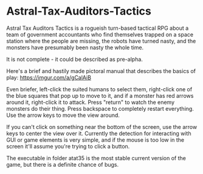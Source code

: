 # Astral-Tax-Auditors-Tactics

Astral Tax Auditors Tactics is a rogueish turn-based tactical RPG about a team of government accountants who find themselves trapped on a space station where the people are missing, the robots have turned nasty, and the monsters have presumably been nasty the whole time.

It is not complete - it could be described as pre-alpha.

Here's a brief and hastily made pictoral manual that describes the basics of play: https://imgur.com/a/gCalAiB

Even briefer, left-click the suited humans to select them, right-click one of the blue squares that pop up to move to it, and if a monster has red arrows around it, right-click it to attack. Press "return" to watch the enemy monsters do their thing. Press backspace to completely restart everything.
Use the arrow keys to move the view around.

If you can't click on something near the bottom of the screen, use the arrow keys to center the view over it. Currently the detection for interacting with GUI or game elements is very simple, and if the mouse is too low in the screen it'll assume you're trying to click a button.

The executable in folder atat35 is the most stable current version of the game, but there is a definite chance of bugs.
